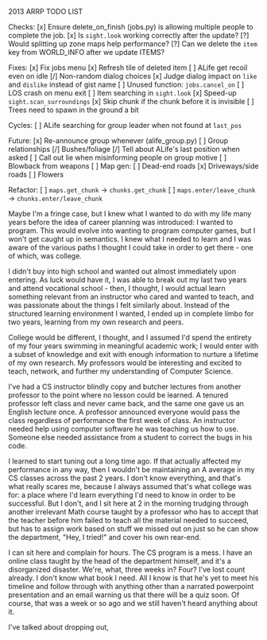 2013 ARRP TODO LIST

Checks:
	[x] Ensure delete_on_finish (jobs.py) is allowing multiple people to complete the job.
	[x] Is `sight.look` working correctly after the update?
	[?] Would splitting up zone maps help performance?
	[?] Can we delete the `item` key from WORLD_INFO after we update ITEMS?

Fixes:
	[x] Fix jobs menu
	[x] Refresh tile of deleted item
	[ ] ALife get recoil even on idle
	[/] Non-random dialog choices
	[x] Judge dialog impact on `like` and `dislike` instead of gist name
	[ ] Unused function: `jobs.cancel_on`
	[ ] LOS crash on menu exit
	[ ] Item searching in `sight.look`
	[x] Speed-up `sight.scan_surroundings`
		[x] Skip chunk if the chunk before it is invisible
	[ ] Trees need to spawn in the ground a bit

Cycles:
	[ ] ALife searching for group leader when not found at `last_pos`

Future:
	[x] Re-announce group whenever (alife_group.py)
	[ ] Group relationships
	[/] Bushes/foliage
	[/] Tell about ALife's last position when asked
	[ ] Call out lie when misinforming people on group motive
	[ ] Blowback from weapons
	[ ] Map gen:
		[ ] Dead-end roads
		[x] Driveways/side roads
		[ ] Flowers

Refactor:
	[ ] `maps.get_chunk` -> `chunks.get_chunk`
	[ ] `maps.enter/leave_chunk` -> `chunks.enter/leave_chunk`

Maybe I'm a fringe case, but I knew what I wanted to do with my life many years before the idea of career planning was introduced: I wanted to program. This would evolve into wanting to program computer games, but I won't get caught up in semantics. I knew what I needed to learn and I was aware of the various paths I thought I could take in order to get there - one of which, was college.

I didn't buy into high school and wanted out almost immediately upon entering. As luck would have it, I was able to break out my last two years and attend vocational school - then, I thought, I would actual learn something relevant from an instructor who cared and wanted to teach, and was passionate about the things I felt similarly about. Instead of the structured learning environment I wanted, I ended up in complete limbo for two years, learning from my own research and peers.

College would be different, I thought, and I assumed I'd spend the entirety of my four years swimming in meaningful academic work; I would enter with a subset of knowledge and exit with enough information to nurture a lifetime of my own research. My professors would be interesting and excited to teach, network, and further my understanding of Computer Science.

I've had a CS instructor blindly copy and butcher lectures from another professor to the point where no lesson could be learned. A tenured professor left class and never came back, and the same one gave us an English lecture once. A professor announced everyone would pass the class regardless of performance the first week of class. An instructor needed help using computer software he was teaching us how to use. Someone else needed assistance from a student to correct the bugs in his code.

I learned to start tuning out a long time ago. If that actually affected my performance in any way, then I wouldn't be maintaining an A average in my CS classes across the past 2 years. I don't know everything, and that's what really scares me, because I always assumed that's what college was for: a place where I'd learn everything I'd need to know in order to be successful. But I don't, and I sit here at 2 in the morning trudging through another irrelevant Math course taught by a professor who has to accept that the teacher before him failed to teach all the material needed to succeed, but has to assign work based on stuff we missed out on just so he can show the department, "Hey, I tried!" and cover his own rear-end.

I can sit here and complain for hours. The CS program is a mess. I have an online class taught by the head of the department himself, and it's a disorganized disaster. We're, what, three weeks in? Four? I've lost count already. I don't know what book I need. All I know is that he's yet to meet his timeline and follow through with anything other than a narrated powerpoint presentation and an email warning us that there will be a quiz soon. Of course, that was a week or so ago and we still haven't heard anything about it.

I've talked about dropping out,
